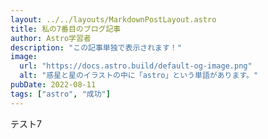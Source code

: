 ```yaml
---
layout: ../../layouts/MarkdownPostLayout.astro
title: 私の7番目のブログ記事
author: Astro学習者
description: "この記事単独で表示されます！"
image:
  url: "https://docs.astro.build/default-og-image.png"
  alt: "惑星と星のイラストの中に「astro」という単語があります。"
pubDate: 2022-08-11
tags: ["astro", "成功"]
---
```

テスト7